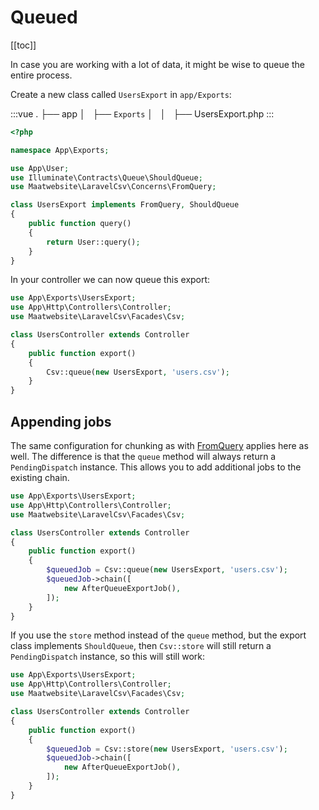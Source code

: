 # Queued

[[toc]]

In case you are working with a lot of data, it might be wise to queue the entire process.

Create a new class called `UsersExport` in `app/Exports`:

:::vue
.
├── app
│   ├── `Exports` 
│   │   ├── UsersExport.php
:::

```php
<?php

namespace App\Exports;

use App\User;
use Illuminate\Contracts\Queue\ShouldQueue;
use Maatwebsite\LaravelCsv\Concerns\FromQuery;

class UsersExport implements FromQuery, ShouldQueue
{
    public function query()
    {
        return User::query();
    }
}
```

In your controller we can now queue this export:

```php
use App\Exports\UsersExport;
use App\Http\Controllers\Controller;
use Maatwebsite\LaravelCsv\Facades\Csv;

class UsersController extends Controller 
{
    public function export() 
    {
        Csv::queue(new UsersExport, 'users.csv');
    }
}
```

## Appending jobs
The same configuration for chunking as with [FromQuery](/csv/1.0/exports/export-from-query.html) applies here as well. The difference is that the `queue` method will always return a `PendingDispatch` instance. 
This allows you to add additional jobs to the existing chain. 

```php
use App\Exports\UsersExport;
use App\Http\Controllers\Controller;
use Maatwebsite\LaravelCsv\Facades\Csv;

class UsersController extends Controller 
{
    public function export() 
    {
        $queuedJob = Csv::queue(new UsersExport, 'users.csv');
        $queuedJob->chain([
            new AfterQueueExportJob(),
        ]);
    }
}
```

If you use the `store` method instead of the `queue` method, but the export class implements `ShouldQueue`,
then `Csv::store` will still return a `PendingDispatch` instance, so this will still work:
```php
use App\Exports\UsersExport;
use App\Http\Controllers\Controller;
use Maatwebsite\LaravelCsv\Facades\Csv;

class UsersController extends Controller 
{
    public function export() 
    {
        $queuedJob = Csv::store(new UsersExport, 'users.csv');
        $queuedJob->chain([
            new AfterQueueExportJob(),
        ]);
    }
}
```